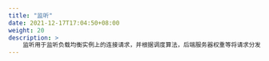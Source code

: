 ```yaml
---
title: "监听"
date: 2021-12-17T17:04:50+08:00
weight: 20
description: >
    监听用于监听负载均衡实例上的连接请求，并根据调度算法，后端服务器权重等将请求分发给后端服务器上
---
```


